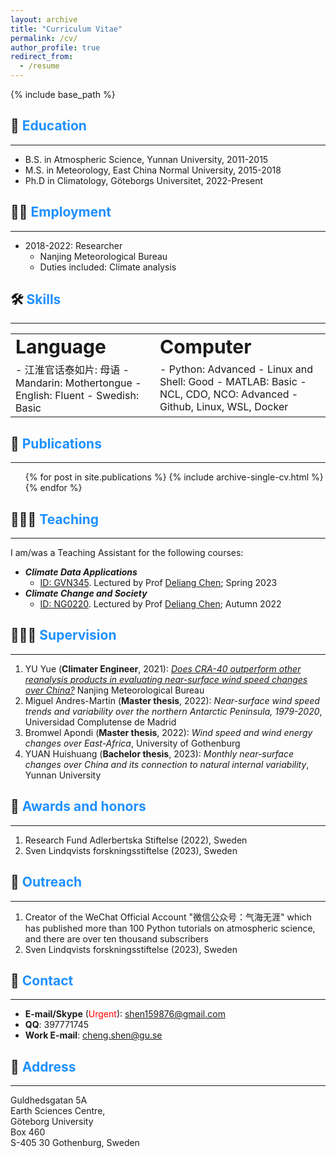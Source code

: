 ```yaml
---
layout: archive
title: "Curriculum Vitae"
permalink: /cv/
author_profile: true
redirect_from:
  - /resume
---
```


{% include base_path %}

## 🏫 <span style="color:#1E90FF">Education</span>
------
* B.S. in Atmospheric Science, Yunnan University, 2011-2015
* M.S. in Meteorology, East China Normal University, 2015-2018
* Ph.D in Climatology, Göteborgs Universitet, 2022-Present

## 👨‍💻 <span style="color:#1E90FF">Employment</span>
------
* 2018-2022: Researcher
  * Nanjing Meteorological Bureau
  * Duties included: Climate analysis

## 🛠️ <span style="color:#1E90FF">Skills</span>
------

<table border="0">
 <tr>
    <td><b style="font-size:30px">Language</b></td>
    <td><b style="font-size:30px">Computer</b></td>
 </tr>
 <tr>
    <td>
          - 江淮官话泰如片: 母语
          - Mandarin: Mothertongue
          - English: Fluent
          - Swedish: Basic
    </td>
    <td>
        - Python: Advanced
        - Linux and Shell: Good
        - MATLAB: Basic
        - NCL, CDO, NCO: Advanced
        - Github, Linux, WSL, Docker
    </td>
 </tr>
</table>

## 📰 <span style="color:#1E90FF">Publications</span>
------
  <ul>{% for post in site.publications %}
    {% include archive-single-cv.html %}
  {% endfor %}</ul>

## 🧑🏻‍🏫 <span style="color:#1E90FF">Teaching</span>
------
I am/was a Teaching Assistant for the following courses:
- ***Climate Data Applications***
  - [ID: GVN345](https://www.gu.se/en/study-gothenburg/climate-data-applications-gvn345). Lectured by Prof [Deliang Chen](http://rcg.gvc.gu.se/dc/); Spring  2023
- ***Climate Change and Society***
  - [ID: NG0220](https://www.gu.se/en/study-gothenburg/climate-change-and-society-ng0220). Lectured by Prof [Deliang Chen](http://rcg.gvc.gu.se/dc/); Autumn 2022

## 👨🏻‍🔬 <span style="color:#1E90FF">Supervision</span>
------
1. YU Yue (**Climater Engineer**, 2021): *[Does CRA-40 outperform other reanalysis products in evaluating near-surface wind speed changes over China?](https://www.sciencedirect.com/science/article/pii/S0169809521005044)* Nanjing Meteorological Bureau
2. Miguel Andres-Martin (**Master thesis**, 2022): *Near-surface wind speed trends and variability over the northern Antarctic Peninsula, 1979-2020*, Universidad Complutense de Madrid
3. Bromwel Apondi (**Master thesis**, 2022): *Wind speed and wind energy changes over East-Africa*, University of Gothenburg
4. YUAN Huishuang (**Bachelor thesis**, 2023): *Monthly near-surface changes over China and its connection to natural internal variability*, Yunnan University

## 🏅 <span style="color:#1E90FF">Awards and honors</span>
------
1. Research Fund Adlerbertska Stiftelse (2022), Sweden
2. Sven Lindqvists forskningsstiftelse (2023), Sweden

## 🗿 <span style="color:#1E90FF">Outreach</span>
------
1. Creator of the WeChat Official Account "微信公众号：气海无涯" which has published more than 100 Python tutorials on atmospheric science, and there are over ten thousand subscribers
2. Sven Lindqvists forskningsstiftelse (2023), Sweden 


## 🤙 <span style="color:#1E90FF">Contact</span>
------
- **E-mail/Skype** (<span style="color:red">Urgent</span>): shen159876@gmail.com
- **QQ**: 397771745
- **Work E-mail**: cheng.shen@gu.se

## 🏢 <span style="color:#1E90FF">Address</span>
------
Guldhedsgatan 5A \
Earth Sciences Centre, \
Göteborg University \
Box 460 \
S-405 30 Gothenburg, Sweden

<style>
hr:nth-of-type(1) {
 border-color: #1E90FF !important;
}
hr:nth-of-type(2) {
 border-color: #1E90FF !important;
}
hr:nth-of-type(3) {
 border-color: #1E90FF !important;
}
hr:nth-of-type(4) {
 border-color: #1E90FF !important;
}
hr:nth-of-type(5) {
 border-color: #1E90FF !important;
}
hr:nth-of-type(6) {
 border-color: #1E90FF !important;
}
hr:nth-of-type(7) {
 border-color: #1E90FF !important;
}
hr:nth-of-type(8) {
 border-color: #1E90FF !important;
}
hr:nth-of-type(9) {
 border-color: #1E90FF !important;
}
hr:nth-of-type(10) {
 border-color: #1E90FF !important;
}
</style>
